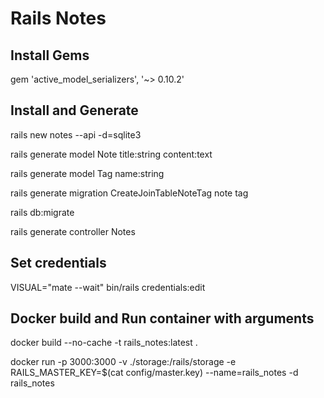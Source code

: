 # Rails Notes

## Install Gems
gem 'active_model_serializers', '~> 0.10.2'

## Install and Generate
rails new notes --api -d=sqlite3

rails generate model Note title:string content:text

rails generate model Tag name:string

rails generate migration CreateJoinTableNoteTag note tag

rails db:migrate

rails generate controller Notes

## Set credentials
VISUAL="mate --wait" bin/rails credentials:edit

## Docker build and Run container with arguments
docker build --no-cache -t rails_notes:latest .

docker run -p 3000:3000 -v ./storage:/rails/storage -e RAILS_MASTER_KEY=$(cat config/master.key) --name=rails_notes -d rails_notes
